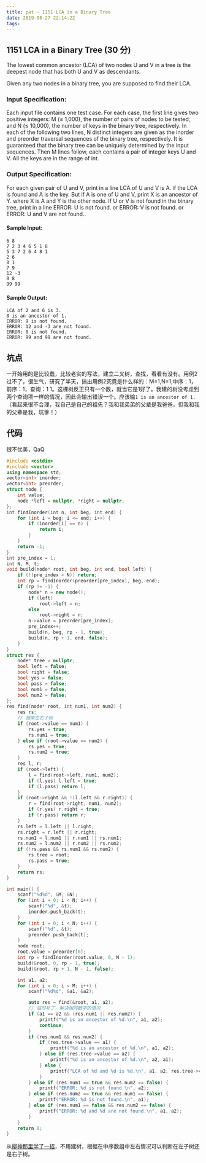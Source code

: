 ```yaml
---
title: pat - 1151 LCA in a Binary Tree
date: 2019-08-27 22:14:22
tags:
---
```

## 1151 LCA in a Binary Tree (30 分)
The lowest common ancestor (LCA) of two nodes U and V in a tree is the deepest node that has both U and V as descendants.

Given any two nodes in a binary tree, you are supposed to find their LCA.
<!--more-->
### Input Specification:
Each input file contains one test case. For each case, the first line gives two positive integers: M (≤ 1,000), the number of pairs of nodes to be tested; and N (≤ 10,000), the number of keys in the binary tree, respectively. In each of the following two lines, N distinct integers are given as the inorder and preorder traversal sequences of the binary tree, respectively. It is guaranteed that the binary tree can be uniquely determined by the input sequences. Then M lines follow, each contains a pair of integer keys U and V. All the keys are in the range of int.

### Output Specification:
For each given pair of U and V, print in a line LCA of U and V is A. if the LCA is found and A is the key. But if A is one of U and V, print X is an ancestor of Y. where X is A and Y is the other node. If U or V is not found in the binary tree, print in a line ERROR: U is not found. or ERROR: V is not found. or ERROR: U and V are not found..

#### Sample Input:
```
6 8
7 2 3 4 6 5 1 8
5 3 7 2 6 4 8 1
2 6
8 1
7 9
12 -3
0 8
99 99
```

#### Sample Output:
```
LCA of 2 and 6 is 3.
8 is an ancestor of 1.
ERROR: 9 is not found.
ERROR: 12 and -3 are not found.
ERROR: 0 is not found.
ERROR: 99 and 99 are not found.
```

## 坑点
一开始用的是比较蠢，比较老实的写法，建立二叉树，查找，看看有没有。用例2过不了，很生气，研究了半天，搞出用例2究竟是什么样的：M=1,N=1,中序：1，前序：1，查询：1 1。这棵树反正只有一个数，就当它是1好了。我建的树没考虑到两个查询项一样的情况，因此会输出错误一个。应该输`1 is an ancestor of 1.`（看起来很不合理，我自己是自己的祖先？我和我弟弟的父辈是我爸爸，但我和我的父辈是我，坑爹！）  

## 代码
很不优美，QaQ  
```c++
#include <cstdio>
#include <vector>
using namespace std;
vector<int> inorder;
vector<int> preorder;
struct node {
    int value;
    node *left = nullptr, *right = nullptr;
};
int findInorder(int n, int beg, int end) {
    for (int i = beg; i <= end; i++) {
        if (inorder[i] == n) {
            return i;
        }
    }
    return -1;
}
int pre_index = 1;
int N, M, t;
void build(node* root, int beg, int end, bool left) {
    if (!(pre_index < N)) return;
    int rp = findInorder(preorder[pre_index], beg, end);
    if (rp != -1) {
        node* n = new node();
        if (left)
            root->left = n;
        else
            root->right = n;
        n->value = preorder[pre_index];
        pre_index++;
        build(n, beg, rp - 1, true);
        build(n, rp + 1, end, false);
    }
}
struct res {
    node* tree = nullptr;
    bool left = false;
    bool right = false;
    bool yes = false;
    bool pass = false;
    bool num1 = false;
    bool num2 = false;
};
res find(node* root, int num1, int num2) {
    res rs;
    // 搜索左右子树
    if (root->value == num1) {
        rs.yes = true;
        rs.num1 = true;
    } else if (root->value == num2) {
        rs.yes = true;
        rs.num2 = true;
    }
    res l, r;
    if (root->left) {
        l = find(root->left, num1, num2);
        if (l.yes) l.left = true;
        if (l.pass) return l;
    }
    if (root->right && !(l.left && r.right)) {
        r = find(root->right, num1, num2);
        if (r.yes) r.right = true;
        if (r.pass) return r;
    }
    rs.left = l.left || l.right;
    rs.right = r.left || r.right;
    rs.num1 = l.num1 || r.num1 || rs.num1;
    rs.num2 = l.num2 || r.num2 || rs.num2;
    if (!rs.pass && rs.num1 && rs.num2) {
        rs.tree = root;
        rs.pass = true;
    }
    return rs;
}

int main() {
    scanf("%d%d", &M, &N);
    for (int i = 0; i < N; i++) {
        scanf("%d", &t);
        inorder.push_back(t);
    }
    for (int i = 0; i < N; i++) {
        scanf("%d", &t);
        preorder.push_back(t);
    }
    node root;
    root.value = preorder[0];
    int rp = findInorder(root.value, 0, N - 1);
    build(&root, 0, rp - 1, true);
    build(&root, rp + 1, N - 1, false);

    int a1, a2;
    for (int i = 0; i < M; i++) {
        scanf("%d%d", &a1, &a2);

        auto res = find(&root, a1, a2);
        // 临时补丁，解决相同数字的情况
        if (a1 == a2 && (res.num1 || res.num2)) {
            printf("%d is an ancestor of %d.\n", a1, a2);
            continue;
        }
        if (res.num1 && res.num2) {
            if (res.tree->value == a1) {
                printf("%d is an ancestor of %d.\n", a1, a2);
            } else if (res.tree->value == a2) {
                printf("%d is an ancestor of %d.\n", a2, a1);
            } else {
                printf("LCA of %d and %d is %d.\n", a1, a2, res.tree->value);
            }
        } else if (res.num1 == true && res.num2 == false) {
            printf("ERROR: %d is not found.\n", a2);
        } else if (res.num2 == true && res.num1 == false) {
            printf("ERROR: %d is not found.\n", a1);
        } else if (res.num1 == false && res.num2 == false) {
            printf("ERROR: %d and %d are not found.\n", a1, a2);
        }
    }
    return 0;
}
```
从[柳神那里学了一招](https://www.liuchuo.net/archives/6496)，不用建树，根据在中序数组中左右情况可以判断在左子树还是右子树。  